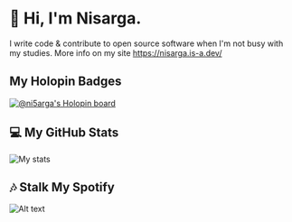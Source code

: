 # 👋 Hi, I'm Nisarga.
I write code & contribute to open source software when I'm not busy with my studies. More info on my site https://nisarga.is-a.dev/

## My Holopin Badges
[![@ni5arga's Holopin board](https://holopin.me/ni5arga)](https://holopin.io/@ni5arga)

## 💻 My GitHub Stats 

![My stats](https://github-readme-stats.vercel.app/api?username=nisarga-developer&count_private=true&show_icons=true&theme=dracula)

## 🎶 Stalk My Spotify 
![Alt text](https://spotify-recently-played-readme.vercel.app/api?user=2g78prniwnob6e44but33jbyq&count=5)
